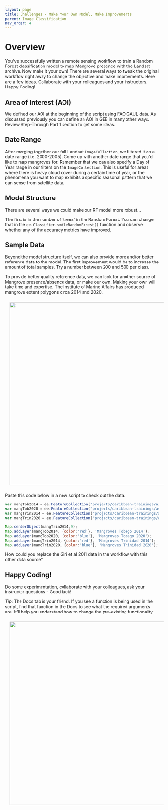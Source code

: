 ```yaml
---
layout: page
title: Challenges - Make Your Own Model, Make Improvements
parent: Image Classification
nav_order: 4
---
```


# Overview

You've successfully written a remote sensing workflow to train a Random Forest classification model to map Mangrove presence with the Landsat archive. Now make it your own! There are several ways to tweak the original workflow right away to change the objective and make improvments. Here are a few ideas. Collaborate with your colleagues and your instructors. Happy Coding!

## Area of Interest (AOI)

We defined our AOI at the beginning of the script using FAO GAUL data. As discussed previously you can define an AOI in GEE in many other ways. Review Step-Through Part 1 section to get some ideas. 

## Date Range

After merging together our full Landsat `ImageCollection`, we filtered it on a date range (i.e. 2000-2005). Come up with another date range that you'd like to map mangroves for. Remember that we can also specify a Day of Year range in our filters on the `ImageCollection`. This is useful for areas where there is heavy cloud cover during a certain time of year, or the phenomena you want to map exhibits a specific seasonal pattern that we can sense from satellite data.

## Model Structure

There are several ways we could make our RF model more robust... 

The first is in the number of 'trees' in the Random Forest. You can change that in the `ee.Classifier.smileRandomForest()` function and observe whether any of the accuracy metrics have improved. 

## Sample Data

Beyond the model structure itself, we can also provide more and/or better reference data to the model. The first improvement would be to increase the amount of total samples. Try a number between 200 and 500 per class. 

To provide better quality reference data, we can look for another source of Mangrove presence/absence data, or make our own. Making your own will take time and expertise. The Institute of Marine Affairs has produced mangrove extent polygons circa 2014 and 2020. 

<img align="center" src="../images/mangrove-mapping/IMApolysDesc.PNG" hspace="15" vspace="10" width="600">

Paste this code below in a new script to check out the data.

```js
var mangTob2014 = ee.FeatureCollection("projects/caribbean-trainings/assets/trinidad-tobago-2022/vector/mangrovesTobago2014");
var mangTob2020 = ee.FeatureCollection("projects/caribbean-trainings/assets/trinidad-tobago-2022/vector/mangrovesTobago2020");
var mangTrin2014 = ee.FeatureCollection("projects/caribbean-trainings/assets/trinidad-tobago-2022/vector/mangrovesTrinidad2014");
var mangTrin2020 = ee.FeatureCollection("projects/caribbean-trainings/assets/trinidad-tobago-2022/vector/mangrovesTrinidad2020");

Map.centerObject(mangTrin2014,9);
Map.addLayer(mangTob2014, {color:'red'}, 'Mangroves Tobago 2014');
Map.addLayer(mangTob2020, {color:'blue'}, 'Mangroves Tobago 2020');
Map.addLayer(mangTrin2014, {color:'red'}, 'Mangroves Trinidad 2014');
Map.addLayer(mangTrin2020, {color:'blue'}, 'Mangroves Trinidad 2020');
```

How could you replace the Giri et al 2011 data in the workflow with this other data source?

## Happy Coding!
Do some experimentation, collaborate with your colleagues, ask your instructor questions - Good luck!

*Tip*: The Docs tab is your friend. If you see a function is being used in the script, find that function in the Docs to see what the required arguments are. It'll help you understand how to change the pre-existing functionality. 

<img align="center" src="../images/mangrove-mapping/Docs.PNG" hspace="15" vspace="10" width="600">
